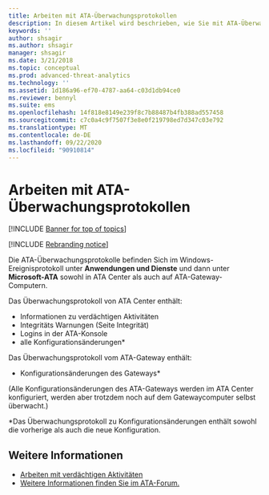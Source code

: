 ```yaml
---
title: Arbeiten mit ATA-Überwachungsprotokollen
description: In diesem Artikel wird beschrieben, wie Sie mit ATA-Überwachungsprotokollen im Windows-Ereignisprotokoll arbeiten können.
keywords: ''
author: shsagir
ms.author: shsagir
manager: shsagir
ms.date: 3/21/2018
ms.topic: conceptual
ms.prod: advanced-threat-analytics
ms.technology: ''
ms.assetid: 1d186a96-ef70-4787-aa64-c03d1db94ce0
ms.reviewer: bennyl
ms.suite: ems
ms.openlocfilehash: 14f818e8149e239f8c7b88487b4fb388ad557458
ms.sourcegitcommit: c7c0a4c9f7507f3e8e0f219798ed7d347c03e792
ms.translationtype: MT
ms.contentlocale: de-DE
ms.lasthandoff: 09/22/2020
ms.locfileid: "90910814"
---
```

# <a name="working-with-ata-audit-logs"></a>Arbeiten mit ATA-Überwachungsprotokollen


[!INCLUDE [Banner for top of topics](includes/banner.md)]

[!INCLUDE [Rebranding notice](includes/rebranding.md)]

Die ATA-Überwachungsprotokolle befinden Sich im Windows-Ereignisprotokoll unter **Anwendungen und Dienste** und dann unter **Microsoft-ATA** sowohl in ATA Center als auch auf ATA-Gateway-Computern.

Das Überwachungsprotokoll von ATA Center enthält:
- Informationen zu verdächtigen Aktivitäten
- Integritäts Warnungen (Seite Integrität)
- Logins in der ATA-Konsole
- alle Konfigurationsänderungen*

Das Überwachungsprotokoll vom ATA-Gateway enthält:
- Konfigurationsänderungen des Gateways* 

(Alle Konfigurationsänderungen des ATA-Gateways werden im ATA Center konfiguriert, werden aber trotzdem noch auf dem Gatewaycomputer selbst überwacht.)

*Das Überwachungsprotokoll zu Konfigurationsänderungen enthält sowohl die vorherige als auch die neue Konfiguration.


## <a name="see-also"></a>Weitere Informationen
- [Arbeiten mit verdächtigen Aktivitäten](working-with-suspicious-activities.md)
- [Weitere Informationen finden Sie im ATA-Forum.](https://social.technet.microsoft.com/Forums/security/home?forum=mata)
